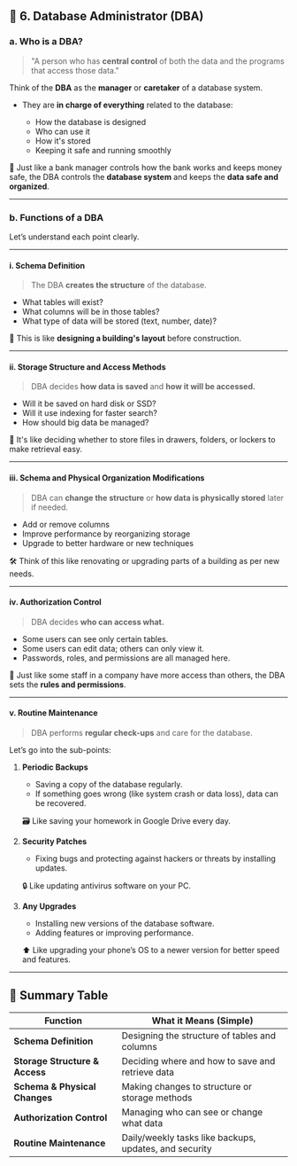 ## 🔹 6. Database Administrator (DBA)

### **a. Who is a DBA?**

> "A person who has **central control** of both the data and the programs that access those data."

Think of the **DBA** as the **manager** or **caretaker** of a database system.

* They are **in charge of everything** related to the database:

  * How the database is designed
  * Who can use it
  * How it's stored
  * Keeping it safe and running smoothly

🔐 Just like a bank manager controls how the bank works and keeps money safe, the DBA controls the **database system** and keeps the **data safe and organized**.

---

### **b. Functions of a DBA**

Let’s understand each point clearly.

---

#### **i. Schema Definition**

> The DBA **creates the structure** of the database.

* What tables will exist?
* What columns will be in those tables?
* What type of data will be stored (text, number, date)?

📐 This is like **designing a building's layout** before construction.

---

#### **ii. Storage Structure and Access Methods**

> DBA decides **how data is saved** and **how it will be accessed.**

* Will it be saved on hard disk or SSD?
* Will it use indexing for faster search?
* How should big data be managed?

💾 It's like deciding whether to store files in drawers, folders, or lockers to make retrieval easy.

---

#### **iii. Schema and Physical Organization Modifications**

> DBA can **change the structure** or **how data is physically stored** later if needed.

* Add or remove columns
* Improve performance by reorganizing storage
* Upgrade to better hardware or new techniques

🛠 Think of this like renovating or upgrading parts of a building as per new needs.

---

#### **iv. Authorization Control**

> DBA decides **who can access what.**

* Some users can see only certain tables.
* Some users can edit data; others can only view it.
* Passwords, roles, and permissions are all managed here.

🔐 Just like some staff in a company have more access than others, the DBA sets the **rules and permissions**.

---

#### **v. Routine Maintenance**

> DBA performs **regular check-ups** and care for the database.

Let’s go into the sub-points:

1. **Periodic Backups**

   * Saving a copy of the database regularly.
   * If something goes wrong (like system crash or data loss), data can be recovered.

   🗃️ Like saving your homework in Google Drive every day.

2. **Security Patches**

   * Fixing bugs and protecting against hackers or threats by installing updates.

   🔒 Like updating antivirus software on your PC.

3. **Any Upgrades**

   * Installing new versions of the database software.
   * Adding features or improving performance.

   ⬆️ Like upgrading your phone’s OS to a newer version for better speed and features.

---

## 🔁 Summary Table

| Function                       | What it Means (Simple)                                 |
| ------------------------------ | ------------------------------------------------------ |
| **Schema Definition**          | Designing the structure of tables and columns          |
| **Storage Structure & Access** | Deciding where and how to save and retrieve data       |
| **Schema & Physical Changes**  | Making changes to structure or storage methods         |
| **Authorization Control**      | Managing who can see or change what data               |
| **Routine Maintenance**        | Daily/weekly tasks like backups, updates, and security |
